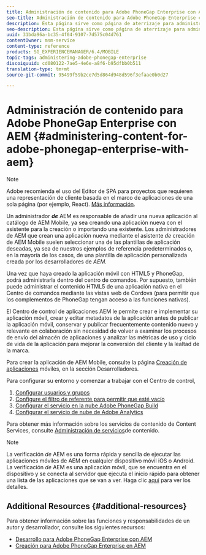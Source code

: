 ```yaml
---
title: Administración de contenido para Adobe PhoneGap Enterprise con AEM
seo-title: Administración de contenido para Adobe PhoneGap Enterprise con AEM
description: Esta página sirve como página de aterrizaje para administrar Adobe PhoneGap Enterprise.
seo-description: Esta página sirve como página de aterrizaje para administrar Adobe PhoneGap Enterprise.
uuid: 31bda96a-bc35-4f04-9107-7d575c04d761
contentOwner: msm-service
content-type: reference
products: SG_EXPERIENCEMANAGER/6.4/MOBILE
topic-tags: administering-adobe-phonegap-enterprise
discoiquuid: cd080122-7ae5-4e6e-a8f6-b95dfbb0b511
translation-type: tm+mt
source-git-commit: 95499f59b2ce7d5d864d948d596f3efaae0b0d27

---
```



# Administración de contenido para Adobe PhoneGap Enterprise con AEM {#administering-content-for-adobe-phonegap-enterprise-with-aem}

>[!NOTE]
>
>Adobe recomienda el uso del Editor de SPA para proyectos que requieren una representación de cliente basada en el marco de aplicaciones de una sola página (por ejemplo, React). [Más información](/help/sites-developing/spa-overview.md).

Un administrador ***de*** AEM es responsable de añadir una nueva aplicación al catálogo de AEM Mobile, ya sea creando una aplicación nueva con el asistente para la creación o importando una existente. Los administradores de AEM que crean una aplicación nueva mediante el asistente *de* creación de AEM Mobile suelen seleccionar una de las plantillas de aplicación deseadas, ya sea de nuestros ejemplos de referencia predeterminados o, en la mayoría de los casos, de una plantilla de aplicación personalizada creada por los desarrolladores de *AEM.*

Una vez que haya creado la aplicación móvil con HTML5 y PhoneGap, podrá administrarla dentro del centro de comandos. Por supuesto, también puede administrar el contenido HTML5 de una aplicación nativa en el Centro de comandos mediante las vistas web de Cordova (para permitir que los complementos de PhoneGap tengan acceso a las funciones nativas).

El Centro de control de aplicaciones AEM le permite crear e implementar su aplicación móvil, crear y editar metadatos de la aplicación antes de publicar la aplicación móvil, conservar y publicar frecuentemente contenido nuevo y relevante en colaboración sin necesidad de volver a examinar los procesos de envío del almacén de aplicaciones y analizar las métricas de uso y ciclo de vida de la aplicación para mejorar la conversión del cliente y la lealtad de la marca.

Para crear la aplicación de AEM Mobile, consulte la página [Creación de aplicaciones](/help/mobile/building-app-mobile-phonegap.md) móviles, en la sección Desarrolladores.

Para configurar su entorno y comenzar a trabajar con el Centro de control,

1. [Configurar usuarios y grupos](/help/mobile/configure-users-groups.md)
1. [Configure el filtro de referente para permitir que esté vacío](/help/mobile/setting-referrer-filter-empty.md)
1. [Configurar el servicio en la nube Adobe PhoneGap Build](/help/mobile/configure-phonegap-build-cloud.md)
1. [Configurar el servicio de nube de Adobe Analytics](/help/mobile/configure-adobe-mobile-cloud-service.md)

Para obtener más información sobre los servicios de contenido de Content Services, consulte [Administración de servicios](/help/mobile/developing-content-services.md)de contenido.

>[!NOTE]
>
>La verificación *de* AEM es una forma rápida y sencilla de ejecutar las aplicaciones móviles de AEM en cualquier dispositivo móvil iOS o Android. La verificación *de* AEM es una aplicación móvil, que se encuentra en el dispositivo y se conecta al servidor que ejecuta el inicio rápido para obtener una lista de las aplicaciones que se van a ver. Haga clic [aquí](/help/mobile/phonegap-mobile-quickstart.md) para ver los detalles.

## Additional Resources {#additional-resources}

Para obtener información sobre las funciones y responsabilidades de un autor y desarrollador, consulte los siguientes recursos:

* [Desarrollo para Adobe PhoneGap Enterprise con AEM](/help/mobile/developing-in-phonegap.md)
* [Creación para Adobe PhoneGap Enterprise en AEM](/help/mobile/phonegap.md)
